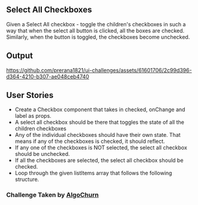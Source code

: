 ## Select All Checkboxes

Given a Select All checkbox - toggle the children's checkboxes in such a way that when the select all button is clicked, all the boxes are checked. Similarly, when the button is toggled, the checkboxes become unchecked.

## Output
https://github.com/prerana1821/ui-challenges/assets/61601706/2c99d396-d364-4210-b307-ae048ceb4740

## User Stories
- Create a Checkbox component that takes in checked, onChange and label as props.
- A select all checkbox should be there that toggles the state of all the children checkboxes
- Any of the individual checkboxes should have their own state. That means if any of the checkboxes is checked, it should reflect.
- If any one of the checkboxes is NOT selected, the select all checkbox should be unchecked.
- If all the checkboxes are selected, the select all checkbox should be checked.
- Loop through the given listItems array that follows the following structure.

### Challenge Taken by [AlgoChurn](https://www.algochurn.com/frontend/select-all-checkboxes)
